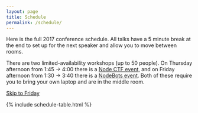 ```yaml
---
layout: page
title: Schedule
permalink: /schedule/
---
```


Here is the full 2017 conference schedule. All talks have a 5 minute break at
the end to set up for the next speaker and allow you to move between rooms.

There are two limited-availability workshops (up to 50 people). On Thursday
afternoon from 1:45 -> 4:00 there is a [Node CTF event](/workshops/node-ctf/),
and on Friday afternoon from 1:30 -> 3:40 there is a [NodeBots
event](/workshops/nodebots/). Both of these require you to bring your own laptop
and are in the middle room.

<p><a class="btn btn-default friday-skip" href="#Friday">Skip to Friday</a></p>

{% include schedule-table.html  %}
